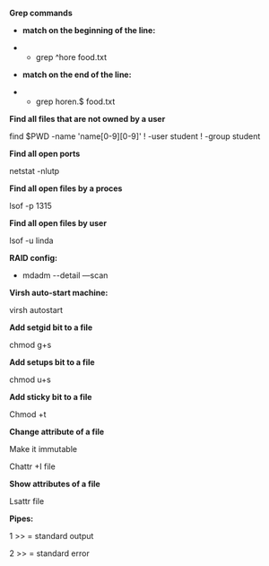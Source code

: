 **Grep commands**

- **match on the beginning of the line:**

- - grep ^hore food.txt

- **match on the end of the line:**

- - grep horen.$ food.txt

**Find all files that are not owned by a user**

find $PWD -name 'name[0-9][0-9]' \! -user student \! -group student



**Find all open ports**

netstat -nlutp

**Find all open files by a proces**

lsof -p 1315

**Find all open files by user**

lsof -u linda 

**RAID config:**

- mdadm --detail —scan

**Virsh auto-start machine:**

virsh autostart <domainname> 

**Add setgid bit to a file**

 chmod g+s 

**Add setups bit to a file**

chmod u+s 

**Add sticky bit to a file**

Chmod +t 

**Change attribute of a file** 

Make it immutable

Chattr +I file 

**Show attributes of a file**

Lsattr file

**Pipes:**

1 >>  = standard output

2 >> = standard error 



